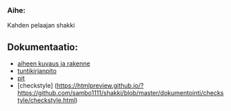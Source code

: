### Aihe:
Kahden pelaajan shakki

## Dokumentaatio:

- [aiheen kuvaus ja rakenne](dokumentointi/aiheenKuvausJaRakenne.md)
- [tuntikirjanpito](dokumentointi/tuntikirjanpito.md)
- [pit](https://htmlpreview.github.io/?https://github.com/sambo1111/shakki/blob/master/dokumentointi/pit/201610222336/index.html)
- [checkstyle] (https://htmlpreview.github.io/?https://github.com/sambo1111/shakki/blob/master/dokumentointi/checkstyle/checkstyle.html)
